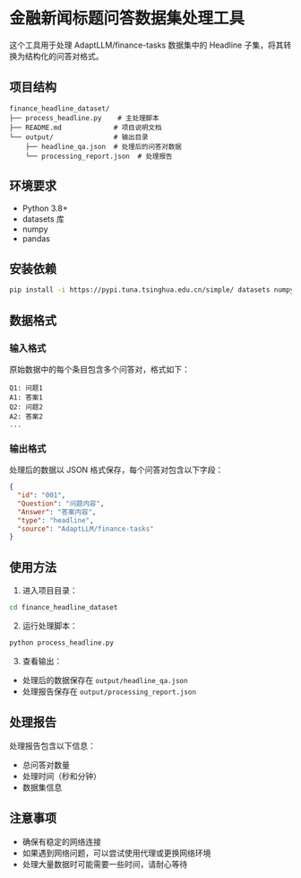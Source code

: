 # 金融新闻标题问答数据集处理工具

这个工具用于处理 AdaptLLM/finance-tasks 数据集中的 Headline 子集，将其转换为结构化的问答对格式。

## 项目结构

```
finance_headline_dataset/
├── process_headline.py    # 主处理脚本
├── README.md             # 项目说明文档
└── output/               # 输出目录
    ├── headline_qa.json  # 处理后的问答对数据
    └── processing_report.json  # 处理报告
```

## 环境要求

- Python 3.8+
- datasets 库
- numpy
- pandas

## 安装依赖

```bash
pip install -i https://pypi.tuna.tsinghua.edu.cn/simple/ datasets numpy pandas
```

## 数据格式

### 输入格式
原始数据中的每个条目包含多个问答对，格式如下：
```
Q1: 问题1
A1: 答案1
Q2: 问题2
A2: 答案2
...
```

### 输出格式
处理后的数据以 JSON 格式保存，每个问答对包含以下字段：
```json
{
  "id": "001",
  "Question": "问题内容",
  "Answer": "答案内容",
  "type": "headline",
  "source": "AdaptLLM/finance-tasks"
}
```

## 使用方法

1. 进入项目目录：
```bash
cd finance_headline_dataset
```

2. 运行处理脚本：
```bash
python process_headline.py
```

3. 查看输出：
- 处理后的数据保存在 `output/headline_qa.json`
- 处理报告保存在 `output/processing_report.json`

## 处理报告

处理报告包含以下信息：
- 总问答对数量
- 处理时间（秒和分钟）
- 数据集信息

## 注意事项

- 确保有稳定的网络连接
- 如果遇到网络问题，可以尝试使用代理或更换网络环境
- 处理大量数据时可能需要一些时间，请耐心等待 